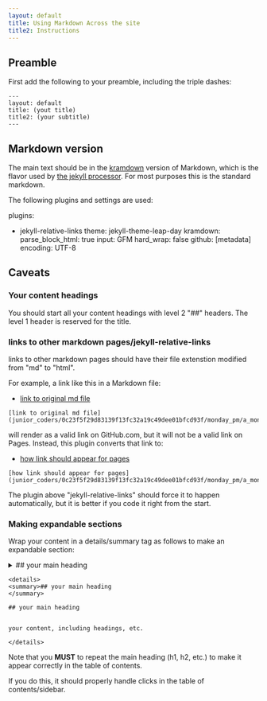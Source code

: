 ```yaml
---
layout: default
title: Using Markdown Across the site
title2: Instructions
---
```


## Preamble

First add the following to your preamble, including the triple dashes:

```
---
layout: default
title: (yout title)
title2: (your subtitle)
---
```

## Markdown version

The main text should be in the [kramdown](https://kramdown.gettalong.org/quickref.html) version of Markdown, which is the flavor used by [the jekyll processor](https://jekyllrb.com/docs/configuration/markdown/#kramdown). For most purposes this is the standard markdown.

The following plugins and settings are used: 

plugins:
  - jekyll-relative-links
theme: jekyll-theme-leap-day
kramdown:
    parse_block_html: true
    input: GFM 
    hard_wrap: false
github: [metadata] 
encoding: UTF-8 

## Caveats

### Your content headings

You should start all your content headings with level 2 "##" headers. The level 1 header is reserved for the title.

### links to other markdown pages/jekyll-relative-links

links to other markdown pages should have their file extenstion modified from "md" to "html". 

For example, a link like this in a Markdown file:


* [link to original md file](junior_coders/0c23f5f29d83139f13fc32a19c49dee01bfcd93f/monday_pm/a_mon0500pm.md)
```
[link to original md file](junior_coders/0c23f5f29d83139f13fc32a19c49dee01bfcd93f/monday_pm/a_mon0500pm.md)

```
will render as a valid link on GitHub.com, but it will not be a valid link on Pages. Instead, this plugin converts that link to:

* [how link should appear for pages](junior_coders/0c23f5f29d83139f13fc32a19c49dee01bfcd93f/monday_pm/a_mon0500pm.md)


```
[how link should appear for pages](junior_coders/0c23f5f29d83139f13fc32a19c49dee01bfcd93f/monday_pm/a_mon0500pm.md)

```

The plugin above "jekyll-relative-links" should force it to happen automatically, but it is better if you code it right from the start.

### Making expandable sections

Wrap your content in a details/summary tag as follows to make an expandable section:

<details>
<summary>## your main heading
</summary>

## your main heading


your content, including headings, etc.

</details>


```
<details>
<summary>## your main heading
</summary>

## your main heading


your content, including headings, etc.

</details>
```

Note that you **MUST** to repeat the main heading (h1, h2, etc.) to make it appear correctly in the table of contents. 

If you do this, it should properly handle clicks in the table of contents/sidebar.



